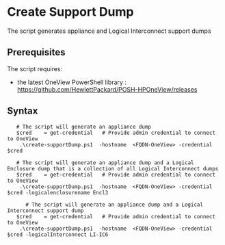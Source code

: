 # Create Support Dump

The script generates appliance and Logical Interconnect support dumps


## Prerequisites
The script requires:
   * the latest OneView PowerShell library : https://github.com/HewlettPackard/POSH-HPOneView/releases



## Syntax

```
   # The script will generate an appliance dump 
   $cred    = get-credential   # Provide admin credential to connect to OneView
    .\create-supportDump.ps1  -hostname  <FQDN-OneView> -credential $cred 

   # The script will generate an appliance dump and a Logical Enclosure dump that is a collection of all Logical Interconnect dumps
   $cred    = get-credential   # Provide admin credential to connect to OneView
    .\create-supportDump.ps1  -hostname  <FQDN-OneView> -credential $cred -logicalenclosurename Encl3

      # The script will generate an appliance dump and a Logical Interconnect support dump
   $cred    = get-credential   # Provide admin credential to connect to OneView
    .\create-supportDump.ps1  -hostname  <FQDN-OneView> -credential $cred -logicalInterconnect LI-IC6


```

    
